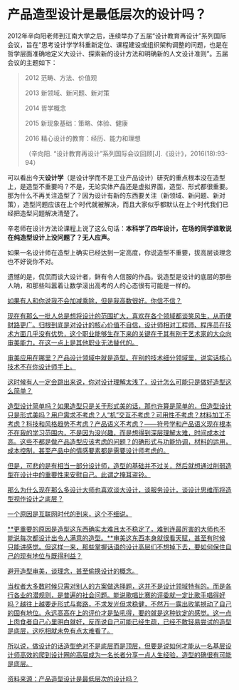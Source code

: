 # 产品造型设计是最低层次的设计吗？

2012年辛向阳老师到江南大学之后，连续举办了五届“设计教育再设计”系列国际会议，旨在“思考设计学学科重新定位、课程建设或组织架构调整的问题，也是在哲学层面准确地定义大设计、探索新的设计方法和明确新的人文设计准则”。五届会议的主题如下：  

> 2012 范畴、方法、价值观
>
> 2013 新领域、新问题、新对策
>
> 2014 哲学概念
>
> 2015 新现象基础：策略、体验、健康
>
> 2016 精心设计的教育：经历、能力和理想 
>
> （辛向阳. “设计教育再设计”系列国际会议回顾[J].《设计》，2016(18):93-94）

可以看出今天**设计学**（是设计学而不是工业产品设计）研究的重点根本没在造型上，是造型不重要吗？不是，无论实体产品还是虚拟界面，造型、形式都很重要。那为什么不再关注造型了？因为设计有新的东西要关注（新领域、新问题、新对策），造型问题应该在上个时代就被解决，而且大家似乎都默认在上个时代我们已经把造型问题解决清楚了。

辛老师在设计方法论课程上说了这么句话：**本科学了四年设计，在场的同学谁敢说在纯造型设计上没问题了？无人应声。**

如果一名设计师在造型上确实已经达到一定高度，你说造型不重要，拔高层谈理念也不好说你不对。

遗憾的是，侃侃而谈大设计者，鲜有令人信服的作品。说造型是设计的底层的那些人呐，和那些叫嚣着让数学滚出高考的人的心态很有可能是一样的。

<u>如果有人和你说我不会加减乘除，但是我高数很好。你信不信？

现在有那么一批人总是想将设计的范围扩大，喜欢在各个领域都谈笑风生，从而使财路更广。归根到底是对设计的核心价值不自信，设计师相对工程师、程序员在技术方面几乎没有优势，这个职业能够生存下来的关键在于其有别于艺术家的大众向审美能力，在这一点上是其他职业无法替代的。

审美应用在哪里？产品设计领域中就是造型。在别的技术细分领域里，说实话核心技术不在你设计师手上。

这时候有人一定会跳出来说，你对设计理解太浅了，设计怎么可能只是做好造型这么简单？

造型设计简单吗？如果造型只是关于形式美的话，那也许算是简单的，但造型设计只是形式美吗？用户需求不考虑？人“机”交互不考虑？可用性不考虑？材料加工不考虑？科技和风格趋势不考虑？产品语义不考虑？——符号学和产品语义现在根本不在我的学习范围内，不是因为没兴趣，而是想得到深层理解太难，时间成本过高。这些不都是做产品造型应该考虑的问题？的确形式与功能协调，材料的运用，成本控制，甚至产品中的情感要素都是需要设计师考虑的。

但是，可悲的是有相当一部分设计师，造型的基础并不过关，然后就想通过削弱造型在设计中的重要性来安慰自己。此谓之掩耳盗铃。

那么为什么现在那么多设计大师也喜欢谈大设计，谈服务设计，谈设计思维而将造型视作设计之底层？

一个原因是互联网时代的到来，这个不细说。

**更重要的原因是造型这东西确实太难且太不稳定了，难到连最厉害的大师也不能说每次都设计出令人满意的造型。**审美这东西本身就很看天赋，甚至有时候只能讲感觉。但这样一来，那些掌握话语的设计高层们不想掉下去，要如何保住自己的现有地位与既得利益？

避开造型审美，谈理念，甚至偷换设计的概念。

当权者大多数时候只需对别人的方案做选择题，这并不是设计领域特有的。而是各行各业的潜规则，是普遍的社会问题。能说歌唱比赛的评委就一定比歌手唱得好吗？越往上越要走形式与套路，不求发光但求稳健，不然万一露出败笔撼动了自己的固有地位。永远高高在上的评价才是坠吼得，要的就是这种钦定的感觉。这一点上肉食者自己心里明白就好，反而说自己可能已经生疏，已经不敢轻易尝试的造型是底层，这吃相就未免有点太难看了。

所以说，做设计的话造型绝对不是底层而是顶层，但要是说如何才能从一名基层设计师高效的爬到设计圈的高层成为一名长者分享一点人生经验，造型的确很有可能是底层。

资料来源：[产品造型设计是最低层次的设计吗？](https://www.zhihu.com/question/57547074)